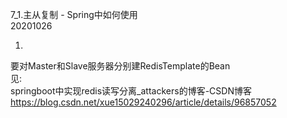 7_1.主从复制 - Spring中如何使用  
20201026  

1.
要对Master和Slave服务器分别建RedisTemplate的Bean  
见:  
springboot中实现redis读写分离_attackers的博客-CSDN博客  
https://blog.csdn.net/xue15029240296/article/details/96857052